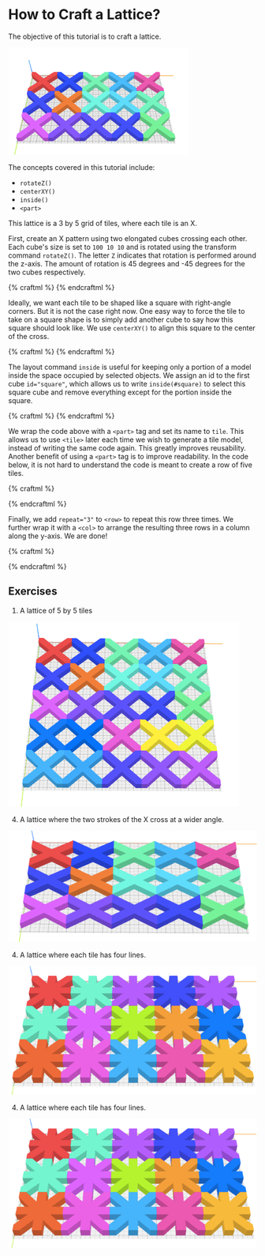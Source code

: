 # How to Craft a Lattice?

The objective of this tutorial is to craft a lattice.

![objective](objective.png)

The concepts covered in this tutorial include:
* `rotateZ()`
* `centerXY()`
* `inside()`
* `<part>`

This lattice is a 3 by 5 grid of tiles, where each tile is an X.

First, create an X pattern using two elongated cubes crossing each other.
Each cube's size is set to `100 10 10` and is rotated using the transform
command `rotateZ()`. The letter `Z` indicates that rotation is
performed around the z-axis. The amount of rotation is 45 degrees and -45 degrees
for the two cubes respectively.

{% craftml %}
<cube size="100 10 10" t="rotateZ(45)"/>
<cube size="100 10 10" t="rotateZ(-45)"/>
{% endcraftml %}

Ideally, we want each tile to be shaped like a square with right-angle corners.
But it is not the case right now. One easy way to force the tile to take on
a square shape is to simply add another cube to say how this square should
look like. We use `centerXY()` to align this square to the center of the cross.

{% craftml %}
<g l="centerXY()">
  <cube size="50 50 10" id="square"/>
  <cube size="100 10 10" t="rotateZ(45)"/>
  <cube size="100 10 10" t="rotateZ(-45)"/>
</g>
{% endcraftml %}

The layout command `inside` is useful for keeping only a portion of a model inside
the space occupied by selected objects. We assign an id to the first cube `id="square"`,
which allows us to write `inside(#square)` to select this square cube and remove
everything except for the portion inside the square.

{% craftml %}
<g l="centerXY() inside(#square)">
  <cube size="50 50 10" id="square"/>
  <cube size="100 10 10" t="rotateZ(45)"/>
  <cube size="100 10 10" t="rotateZ(-45)"/>
</g>
{% endcraftml %}

We wrap the code above with a `<part>` tag and set its name to `tile`. This
allows us to use `<tile>` later each time we wish to generate a tile model,
instead of writing the same code again. This greatly improves reusability.
Another benefit of using a `<part>` tag is to improve readability. In the code
below, it is not hard to understand the code is meant to create a row of
five tiles.

{% craftml %}
<part name="tile">
  <g l="centerXY() inside(#square)">
    <cube size="50 50 10" id="square"/>
    <cube size="100 10 10" t="rotateZ(45)"/>
    <cube size="100 10 10" t="rotateZ(-45)"/>
  </g>
</part>

<row>
  <tile/>
  <tile/>
  <tile/>
  <tile/>
  <tile/>
</row>
{% endcraftml %}

Finally, we add `repeat="3"` to `<row>` to repeat this row three times.
We further wrap it with a `<col>` to arrange the resulting three rows in a
column along the y-axis. We are done!

{% craftml %}
<part name="tile">
  <g l="centerXY() inside(#square)">
    <cube size="50 50 10" id="square"/>
    <cube size="100 10 10" t="rotateZ(45)"/>
    <cube size="100 10 10" t="rotateZ(-45)"/>
  </g>
</part>

<col>
  <row repeat="3">
    <tile/>
    <tile/>
    <tile/>
    <tile/>
    <tile/>    
  </row>
</col>
{% endcraftml %}

## Exercises

1. A lattice of 5 by 5 tiles

  ![exercise](exercise1.png)

4. A lattice where the two strokes of the X cross at a wider angle.

  ![exercise](exercise2.png)

4. A lattice where each tile has four lines.

  ![exercise](exercise3.png)

4. A lattice where each tile has four lines.

  ![exercise](exercise3.png)
